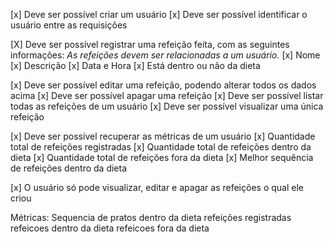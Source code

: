 [x] Deve ser possível criar um usuário
[x] Deve ser possível identificar o usuário entre as requisições

[X] Deve ser possível registrar uma refeição feita, com as seguintes informações:
*As refeições devem ser relacionadas a um usuário.*
[x] Nome
[x] Descrição
[x] Data e Hora
[x] Está dentro ou não da dieta

[x] Deve ser possível editar uma refeição, podendo alterar todos os dados acima
[x] Deve ser possível apagar uma refeição
[x] Deve ser possível listar todas as refeições de um usuário
[x] Deve ser possível visualizar uma única refeição

[x] Deve ser possível recuperar as métricas de um usuário
[x] Quantidade total de refeições registradas
[x] Quantidade total de refeições dentro da dieta
[x] Quantidade total de refeições fora da dieta
[x] Melhor sequência de refeições dentro da dieta

[x] O usuário só pode visualizar, editar e apagar as refeições o qual ele criou


Métricas: 
Sequencia de pratos dentro da dieta
refeições registradas
refeicoes dentro da dieta
refeicoes fora da dieta
